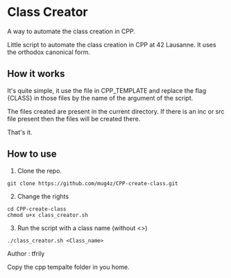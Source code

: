 # Class Creator
A way to automate the class creation in CPP.

Little script to automate the class creation in CPP at 42 Lausanne.
It uses the orthodox canonical form.

## How it works
It's quite simple, it use the file in CPP_TEMPLATE and replace the flag {CLASS} in those files by the name of the argument of the script.

The files created are present in the current directory. If there is an inc or src file present then the files will be created there.

That's it.

## How to use

1. Clone the repo.
```
git clone https://github.com/mug4z/CPP-create-class.git
```

2. Change the rights
```
cd CPP-create-class
chmod u+x class_creator.sh
```

3. Run the script with a class name (without <>)
```
./class_creator.sh <Class_name>
```
Author : tfrily 


Copy the cpp tempalte folder in you home.
